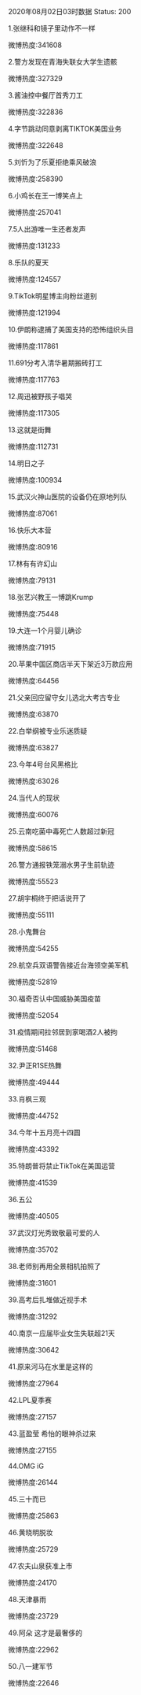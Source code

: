 2020年08月02日03时数据
Status: 200

1.张继科和镜子里动作不一样

微博热度:341608

2.警方发现在青海失联女大学生遗骸

微博热度:327329

3.酱油控中餐厅首秀刀工

微博热度:322836

4.字节跳动同意剥离TIKTOK美国业务

微博热度:322648

5.刘忻为了乐夏拒绝乘风破浪

微博热度:258390

6.小鸡长在王一博笑点上

微博热度:257041

7.5人出游唯一生还者发声

微博热度:131233

8.乐队的夏天

微博热度:124557

9.TikTok明星博主向粉丝道别

微博热度:121994

10.伊朗称逮捕了美国支持的恐怖组织头目

微博热度:117861

11.691分考入清华暑期搬砖打工

微博热度:117763

12.周迅被野孩子唱哭

微博热度:117305

13.这就是街舞

微博热度:112731

14.明日之子

微博热度:100934

15.武汉火神山医院的设备仍在原地列队

微博热度:87061

16.快乐大本营

微博热度:80916

17.林有有许幻山

微博热度:79131

18.张艺兴教王一博跳Krump

微博热度:75448

19.大连一1个月婴儿确诊

微博热度:71915

20.苹果中国区商店半天下架近3万款应用

微博热度:64456

21.父亲回应留守女儿选北大考古专业

微博热度:63870

22.白举纲被专业乐迷质疑

微博热度:63827

23.今年4号台风黑格比

微博热度:63026

24.当代人的现状

微博热度:60076

25.云南吃菌中毒死亡人数超过新冠

微博热度:58615

26.警方通报铁笼溺水男子生前轨迹

微博热度:55523

27.胡宇桐终于把话说开了

微博热度:55111

28.小鬼舞台

微博热度:54255

29.航空兵双语警告接近台海领空美军机

微博热度:52819

30.福奇否认中国威胁美国疫苗

微博热度:52054

31.疫情期间拉邻居到家喝酒2人被拘

微博热度:51468

32.尹正R1SE热舞

微博热度:49444

33.肖枫三观

微博热度:44752

34.今年十五月亮十四圆

微博热度:43392

35.特朗普将禁止TikTok在美国运营

微博热度:41539

36.五公

微博热度:40505

37.武汉灯光秀致敬最可爱的人

微博热度:35702

38.老师别再用全景相机拍照了

微博热度:31601

39.高考后扎堆做近视手术

微博热度:31292

40.南京一应届毕业女生失联超21天

微博热度:30642

41.原来河马在水里是这样的

微博热度:27964

42.LPL夏季赛

微博热度:27157

43.蓝盈莹 希怡的眼神杀过来

微博热度:27155

44.OMG iG

微博热度:26144

45.三十而已

微博热度:25863

46.黄晓明脱妆

微博热度:25729

47.农夫山泉获准上市

微博热度:24170

48.天津暴雨

微博热度:23729

49.阿朵 这才是最奢侈的

微博热度:22962

50.八一建军节

微博热度:22646


